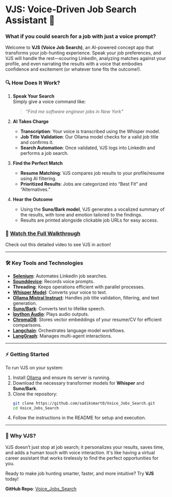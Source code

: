 # VJS: Voice-Driven Job Search Assistant 🚀  

### What if you could search for a job with just a voice prompt?  

Welcome to **VJS (Voice Job Search)**, an AI-powered concept app that transforms your job-hunting experience. Speak your job preferences, and VJS will handle the rest—scouring LinkedIn, analyzing matches against your profile, and even narrating the results with a voice that embodies confidence and excitement (or whatever tone fits the outcome!).  

### 🔍 How Does It Work?  

1. **Speak Your Search**  
   Simply give a voice command like:  
   > *"Find me software engineer jobs in New York"*  

2. **AI Takes Charge**  
   - **Transcription**: Your voice is transcribed using the Whisper model.  
   - **Job Title Validation**: Our Ollama model checks for a valid job title and confirms it.  
   - **Search Automation**: Once validated, VJS logs into LinkedIn and performs a job search.  

3. **Find the Perfect Match**  
   - **Resume Matching**: VJS compares job results to your profile/resume using AI filtering.  
   - **Prioritized Results**: Jobs are categorized into “Best Fit” and “Alternatives.”  

4. **Hear the Outcome**  
   - Using the **Suno/Bark model**, VJS generates a vocalized summary of the results, with tone and emotion tailored to the findings.  
   - Results are printed alongside clickable job URLs for easy access.  

### 🎥 [Watch the Full Walkthrough](https://youtu.be/UejpclVWl4I)  
Check out this detailed video to see VJS in action!  

---

### 🛠️ Key Tools and Technologies  

- **[Selenium](https://www.selenium.dev/)**: Automates LinkedIn job searches.  
- **[Sounddevice](https://python-sounddevice.readthedocs.io/)**: Records voice prompts.  
- **Threading**: Keeps operations efficient with parallel processes.  
- **[Whisper Model](https://huggingface.co/)**: Converts your voice to text.  
- **[Ollama Mistral Instruct](https://ollama.com/)**: Handles job title validation, filtering, and text generation.  
- **[Suno/Bark](https://github.com/suno-ai/bark)**: Converts text to lifelike speech.  
- **[Ipython Audio](https://ipython.org/)**: Plays audio outputs.  
- **[ChromaDB](https://www.trychroma.com/)**: Stores vector embeddings of your resume/CV for efficient comparisons.  
- **[Langchain](https://www.langchain.com/)**: Orchestrates language model workflows.  
- **[LangGraph](https://langgraph.com/)**: Manages multi-agent interactions.  

---

### ⚡ Getting Started  

To run VJS on your system:  
1. Install [Ollama](https://ollama.com/) and ensure its server is running.  
2. Download the necessary transformer models for **Whisper** and **Suno/Bark**.  
3. Clone the repository:  
   ```bash  
   git clone https://github.com/sadiksmart0/Voice_Jobs_Search.git  
   cd Voice_Jobs_Search  
   ```  
4. Follow the instructions in the README for setup and execution.  

---

### 🌟 Why VJS?  

VJS doesn’t just stop at job search; it personalizes your results, saves time, and adds a human touch with voice interaction. It's like having a virtual career assistant that works tirelessly to find the perfect opportunities for you.  

Ready to make job hunting smarter, faster, and more intuitive? Try **VJS** today!  

**GitHub Repo**: [Voice_Jobs_Search](https://github.com/sadiksmart0/Voice_Jobs_Search)
